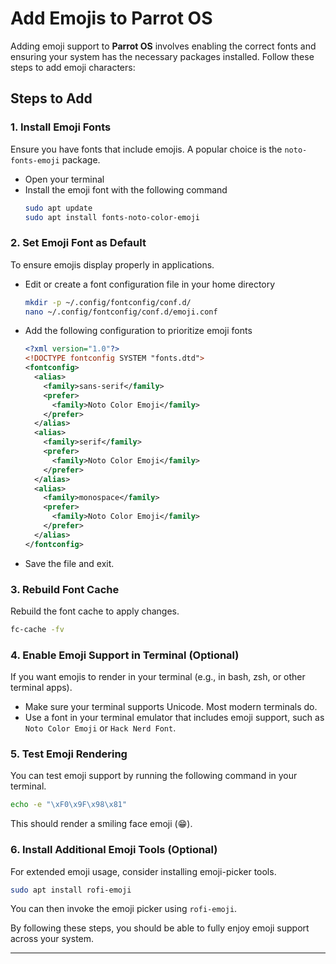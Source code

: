 # Add Emojis to Parrot OS

Adding emoji support to **Parrot OS** involves enabling the correct fonts and ensuring your system has the necessary packages installed. Follow these steps to add emoji characters:

## Steps to Add

### 1. Install Emoji Fonts
Ensure you have fonts that include emojis. A popular choice is the `noto-fonts-emoji` package.

- Open your terminal
- Install the emoji font with the following command
  ```bash
  sudo apt update
  sudo apt install fonts-noto-color-emoji
  ```

### 2. Set Emoji Font as Default
To ensure emojis display properly in applications.

- Edit or create a font configuration file in your home directory
  ```bash
  mkdir -p ~/.config/fontconfig/conf.d/
  nano ~/.config/fontconfig/conf.d/emoji.conf
  ```
- Add the following configuration to prioritize emoji fonts
  ```xml
  <?xml version="1.0"?>
  <!DOCTYPE fontconfig SYSTEM "fonts.dtd">
  <fontconfig>
    <alias>
      <family>sans-serif</family>
      <prefer>
        <family>Noto Color Emoji</family>
      </prefer>
    </alias>
    <alias>
      <family>serif</family>
      <prefer>
        <family>Noto Color Emoji</family>
      </prefer>
    </alias>
    <alias>
      <family>monospace</family>
      <prefer>
        <family>Noto Color Emoji</family>
      </prefer>
    </alias>
  </fontconfig>
  ```
- Save the file and exit.

### 3. Rebuild Font Cache
Rebuild the font cache to apply changes.
```bash
fc-cache -fv
```

### 4. Enable Emoji Support in Terminal (Optional)
If you want emojis to render in your terminal (e.g., in bash, zsh, or other terminal apps).

- Make sure your terminal supports Unicode. Most modern terminals do.
- Use a font in your terminal emulator that includes emoji support, such as `Noto Color Emoji` or `Hack Nerd Font`.

### 5. Test Emoji Rendering
You can test emoji support by running the following command in your terminal.
```bash
echo -e "\xF0\x9F\x98\x81"
```
This should render a smiling face emoji (😁).

### 6. Install Additional Emoji Tools (Optional)
For extended emoji usage, consider installing emoji-picker tools.
```bash
sudo apt install rofi-emoji
```
You can then invoke the emoji picker using `rofi-emoji`.

By following these steps, you should be able to fully enjoy emoji support across your system.

---
